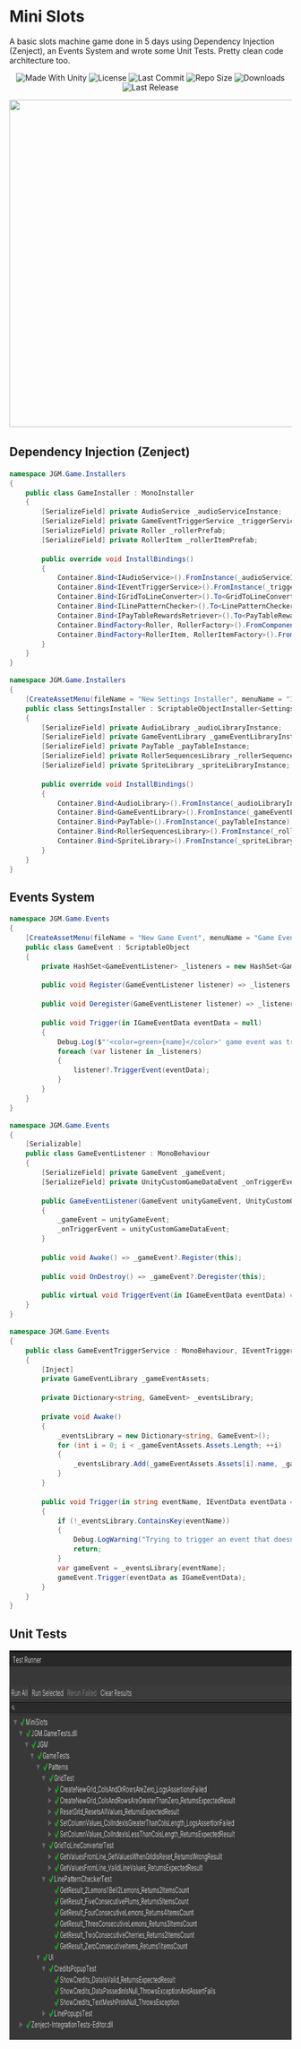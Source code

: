 # Mini Slots
A basic slots machine game done in 5 days using Dependency Injection (Zenject), an Events System and wrote some Unit Tests. Pretty clean code architecture too.

<p align="center">
  <a>
    <img alt="Made With Unity" src="https://img.shields.io/badge/made%20with-Unity-57b9d3.svg?logo=Unity">
  </a>
  <a>
    <img alt="License" src="https://img.shields.io/github/license/JoanStinson/SlotsMachine?logo=github">
  </a>
  <a>
    <img alt="Last Commit" src="https://img.shields.io/github/last-commit/JoanStinson/SlotsMachine?logo=Mapbox&color=orange">
  </a>
  <a>
    <img alt="Repo Size" src="https://img.shields.io/github/repo-size/JoanStinson/SlotsMachine?logo=VirtualBox">
  </a>
  <a>
    <img alt="Downloads" src="https://img.shields.io/github/downloads/JoanStinson/SlotsMachine/total?color=brightgreen">
  </a>
  <a>
    <img alt="Last Release" src="https://img.shields.io/github/v/release/JoanStinson/SlotsMachine?include_prereleases&logo=Dropbox&color=yellow">
  </a>
</p>

<p align="center">
  <img width="936" height="584" src="https://github.com/JoanStinson/MiniSlots/blob/main/preview.gif">
</p>

## Dependency Injection (Zenject)
```csharp
namespace JGM.Game.Installers
{
    public class GameInstaller : MonoInstaller
    {
        [SerializeField] private AudioService _audioServiceInstance;
        [SerializeField] private GameEventTriggerService _triggerServiceInstance;
        [SerializeField] private Roller _rollerPrefab;
        [SerializeField] private RollerItem _rollerItemPrefab;

        public override void InstallBindings()
        {
            Container.Bind<IAudioService>().FromInstance(_audioServiceInstance);
            Container.Bind<IEventTriggerService>().FromInstance(_triggerServiceInstance);
            Container.Bind<IGridToLineConverter>().To<GridToLineConverter>().AsSingle();
            Container.Bind<ILinePatternChecker>().To<LinePatternChecker>().AsSingle();
            Container.Bind<IPayTableRewardsRetriever>().To<PayTableRewardsRetriever>().AsSingle();
            Container.BindFactory<Roller, RollerFactory>().FromComponentInNewPrefab(_rollerPrefab);
            Container.BindFactory<RollerItem, RollerItemFactory>().FromComponentInNewPrefab(_rollerItemPrefab);
        }
    }
}
```
```csharp
namespace JGM.Game.Installers
{
    [CreateAssetMenu(fileName = "New Settings Installer", menuName = "Installers/Settings Installer")]
    public class SettingsInstaller : ScriptableObjectInstaller<SettingsInstaller>
    {
        [SerializeField] private AudioLibrary _audioLibraryInstance;
        [SerializeField] private GameEventLibrary _gameEventLibraryInstance;
        [SerializeField] private PayTable _payTableInstance;
        [SerializeField] private RollerSequencesLibrary _rollerSequencesLibraryInstance;
        [SerializeField] private SpriteLibrary _spriteLibraryInstance;

        public override void InstallBindings()
        {
            Container.Bind<AudioLibrary>().FromInstance(_audioLibraryInstance);
            Container.Bind<GameEventLibrary>().FromInstance(_gameEventLibraryInstance);
            Container.Bind<PayTable>().FromInstance(_payTableInstance);
            Container.Bind<RollerSequencesLibrary>().FromInstance(_rollerSequencesLibraryInstance);
            Container.Bind<SpriteLibrary>().FromInstance(_spriteLibraryInstance);
        }
    }
}
```

## Events System
```csharp
namespace JGM.Game.Events
{
    [CreateAssetMenu(fileName = "New Game Event", menuName = "Game Event")]
    public class GameEvent : ScriptableObject
    {
        private HashSet<GameEventListener> _listeners = new HashSet<GameEventListener>();

        public void Register(GameEventListener listener) => _listeners.Add(listener);

        public void Deregister(GameEventListener listener) => _listeners.Remove(listener);

        public void Trigger(in IGameEventData eventData = null)
        {
            Debug.Log($"'<color=green>{name}</color>' game event was triggered!");
            foreach (var listener in _listeners)
            {
                listener?.TriggerEvent(eventData);
            }
        }
    }
}
```
```csharp
namespace JGM.Game.Events
{
    [Serializable]
    public class GameEventListener : MonoBehaviour
    {
        [SerializeField] private GameEvent _gameEvent;
        [SerializeField] private UnityCustomGameDataEvent _onTriggerEvent;

        public GameEventListener(GameEvent unityGameEvent, UnityCustomGameDataEvent unityCustomGameDataEvent)
        {
            _gameEvent = unityGameEvent;
            _onTriggerEvent = unityCustomGameDataEvent;
        }

        public void Awake() => _gameEvent?.Register(this);

        public void OnDestroy() => _gameEvent?.Deregister(this);

        public virtual void TriggerEvent(in IGameEventData eventData) => _onTriggerEvent?.Invoke(eventData);
    }
}
```
```csharp
namespace JGM.Game.Events
{
    public class GameEventTriggerService : MonoBehaviour, IEventTriggerService
    {
        [Inject]
        private GameEventLibrary _gameEventAssets;

        private Dictionary<string, GameEvent> _eventsLibrary;

        private void Awake()
        {
            _eventsLibrary = new Dictionary<string, GameEvent>();
            for (int i = 0; i < _gameEventAssets.Assets.Length; ++i)
            {
                _eventsLibrary.Add(_gameEventAssets.Assets[i].name, _gameEventAssets.Assets[i]);
            }
        }

        public void Trigger(in string eventName, IEventData eventData = null)
        {
            if (!_eventsLibrary.ContainsKey(eventName))
            {
                Debug.LogWarning("Trying to trigger an event that doesn't exist!");
                return;
            }
            var gameEvent = _eventsLibrary[eventName];
            gameEvent.Trigger(eventData as IGameEventData);
        }
    }
}
```

## Unit Tests
<p align="center">
  <img width="864" height="695" src="https://github.com/JoanStinson/MiniSlots/blob/main/unit%20tests.PNG">
</p>
